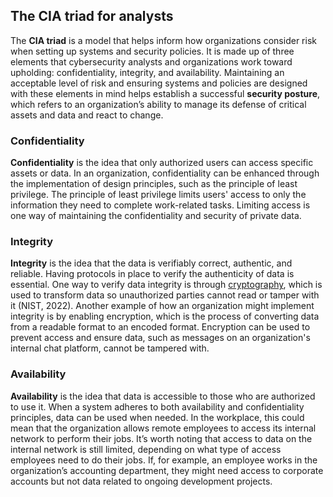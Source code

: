 ## The CIA triad for analysts

The **CIA triad** is a model that helps inform how organizations consider risk when setting up systems and security policies. It is made up of three elements that cybersecurity analysts and organizations work toward upholding: confidentiality, integrity, and availability. Maintaining an acceptable level of risk and ensuring systems and policies are designed with these elements in mind helps establish a successful **security posture**, which refers to an organization’s ability to manage its defense of critical assets and data and react to change. 

### **Confidentiality**

**Confidentiality** is the idea that only authorized users can access specific assets or data. In an organization, confidentiality can be enhanced through the implementation of design principles, such as the principle of least privilege. The principle of least privilege limits users' access to only the information they need to complete work-related tasks. Limiting access is one way of maintaining the confidentiality and security of private data. 

### **Integrity**

**Integrity** is the idea that the data is verifiably correct, authentic, and reliable. Having protocols in place to verify the authenticity of data is essential. One way to verify data integrity is through [cryptography](https://www.nist.gov/cryptography#:~:text=Cryptography%20uses%20mathematical%20techniques%20to,that%20drives%20research%20and%20innovation.), which is used to transform data so unauthorized parties cannot read or tamper with it (NIST, 2022). Another example of how an organization might implement integrity is by enabling encryption, which is the process of converting data from a readable format to an encoded format. Encryption can be used to prevent access and ensure data, such as messages on an organization's internal chat platform, cannot be tampered with.  

### **Availability**

**Availability** is the idea that data is accessible to those who are authorized to use it. When a system adheres to both availability and confidentiality principles, data can be used when needed. In the workplace, this could mean that the organization allows remote employees to access its internal network to perform their jobs. It’s worth noting that access to data on the internal network is still limited, depending on what type of access employees need to do their jobs. If, for example, an employee works in the organization’s accounting department, they might need access to corporate accounts but not data related to ongoing development projects.